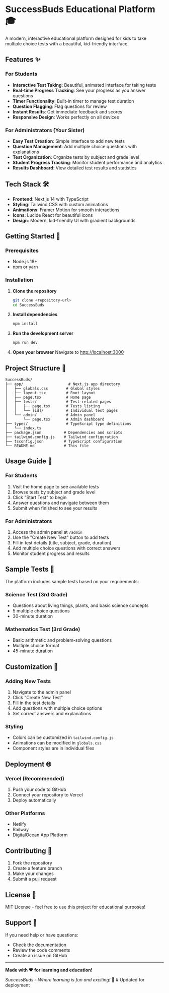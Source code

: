 # SuccessBuds Educational Platform 🎓

A modern, interactive educational platform designed for kids to take multiple choice tests with a beautiful, kid-friendly interface.

## Features ✨

### For Students
- **Interactive Test Taking**: Beautiful, animated interface for taking tests
- **Real-time Progress Tracking**: See your progress as you answer questions
- **Timer Functionality**: Built-in timer to manage test duration
- **Question Flagging**: Flag questions for review
- **Instant Results**: Get immediate feedback and scores
- **Responsive Design**: Works perfectly on all devices

### For Administrators (Your Sister)
- **Easy Test Creation**: Simple interface to add new tests
- **Question Management**: Add multiple choice questions with explanations
- **Test Organization**: Organize tests by subject and grade level
- **Student Progress Tracking**: Monitor student performance and analytics
- **Results Dashboard**: View detailed test results and statistics

## Tech Stack 🛠️

- **Frontend**: Next.js 14 with TypeScript
- **Styling**: Tailwind CSS with custom animations
- **Animations**: Framer Motion for smooth interactions
- **Icons**: Lucide React for beautiful icons
- **Design**: Modern, kid-friendly UI with gradient backgrounds

## Getting Started 🚀

### Prerequisites
- Node.js 18+ 
- npm or yarn

### Installation

1. **Clone the repository**
   ```bash
   git clone <repository-url>
   cd SuccessBuds
   ```

2. **Install dependencies**
   ```bash
   npm install
   ```

3. **Run the development server**
   ```bash
   npm run dev
   ```

4. **Open your browser**
   Navigate to [http://localhost:3000](http://localhost:3000)

## Project Structure 📁

```
SuccessBuds/
├── app/                    # Next.js app directory
│   ├── globals.css        # Global styles
│   ├── layout.tsx         # Root layout
│   ├── page.tsx           # Home page
│   ├── tests/             # Test-related pages
│   │   ├── page.tsx       # Tests listing
│   │   └── [id]/          # Individual test pages
│   └── admin/             # Admin panel
│       └── page.tsx       # Admin dashboard
├── types/                 # TypeScript type definitions
│   └── index.ts
├── package.json          # Dependencies and scripts
├── tailwind.config.js    # Tailwind configuration
├── tsconfig.json         # TypeScript configuration
└── README.md             # This file
```

## Usage Guide 📖

### For Students
1. Visit the home page to see available tests
2. Browse tests by subject and grade level
3. Click "Start Test" to begin
4. Answer questions and navigate between them
5. Submit when finished to see your results

### For Administrators
1. Access the admin panel at `/admin`
2. Use the "Create New Test" button to add tests
3. Fill in test details (title, subject, grade, duration)
4. Add multiple choice questions with correct answers
5. Monitor student progress and results

## Sample Tests 📝

The platform includes sample tests based on your requirements:

### Science Test (3rd Grade)
- Questions about living things, plants, and basic science concepts
- 5 multiple choice questions
- 30-minute duration

### Mathematics Test (3rd Grade)
- Basic arithmetic and problem-solving questions
- Multiple choice format
- 45-minute duration

## Customization 🎨

### Adding New Tests
1. Navigate to the admin panel
2. Click "Create New Test"
3. Fill in the test details
4. Add questions with multiple choice options
5. Set correct answers and explanations

### Styling
- Colors can be customized in `tailwind.config.js`
- Animations can be modified in `globals.css`
- Component styles are in individual files

## Deployment 🌐

### Vercel (Recommended)
1. Push your code to GitHub
2. Connect your repository to Vercel
3. Deploy automatically

### Other Platforms
- Netlify
- Railway
- DigitalOcean App Platform

## Contributing 🤝

1. Fork the repository
2. Create a feature branch
3. Make your changes
4. Submit a pull request

## License 📄

MIT License - feel free to use this project for educational purposes!

## Support 💬

If you need help or have questions:
- Check the documentation
- Review the code comments
- Create an issue on GitHub

---

**Made with ❤️ for learning and education!**

*SuccessBuds - Where learning is fun and exciting!* 🌟 # Updated for deployment
